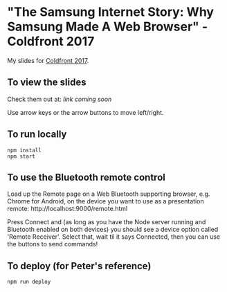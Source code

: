 # "The Samsung Internet Story: Why Samsung Made A Web Browser" - Coldfront 2017

My slides for [Coldfront 2017](https://2017.coldfront.co/). 

## To view the slides

Check them out at: *link coming soon*

Use arrow keys or the arrow buttons to move left/right.


## To run locally

```
npm install
npm start
```


## To use the Bluetooth remote control

Load up the Remote page on a Web Bluetooth supporting browser, e.g. Chrome for Android, on the device you want to use 
as a presentation remote: http://localhost:9000/remote.html

Press Connect and (as long as you have the Node server running and Bluetooth enabled on both devices) you should see
a device option called 'Remote Receiver'. Select that, wait til it says Connected, then you can use the buttons to send 
commands!


## To deploy (for Peter's reference)

```
npm run deploy
```
